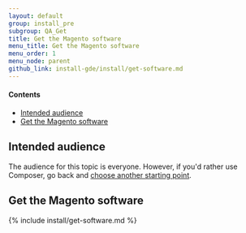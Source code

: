 ```yaml
---
layout: default
group: install_pre
subgroup: QA_Get
title: Get the Magento software
menu_title: Get the Magento software
menu_order: 1
menu_node: parent
github_link: install-gde/install/get-software.md
---
```


#### Contents

*	<a href="#all-aud">Intended audience</a>
*	<a href="#all-get">Get the Magento software</a>

<h2 id="all-aud">Intended audience</h2>
The audience for this topic is everyone. However, if you'd rather use Composer, go back and <a href="{{ site.gdeurl }}install-gde/continue.html">choose another starting point</a>.

<h2 id="all-get">Get the Magento software</h2>
{% include install/get-software.md %}